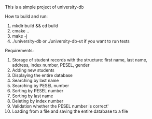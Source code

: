 This is a simple project of university-db


How to build and run:
1. mkdir build && cd build
2. cmake ..
3. make -j 
4. ./university-db or ./university-db-ut if you want to run tests

Requirements:
1. Storage of student records with the structure: first name, last name, address, index number, PESEL, gender
2. Adding new students
3. Displaying the entire database
4. Searching by last name
5. Searching by PESEL number
6. Sorting by PESEL number
7. Sorting by last name
8. Deleting by index number
9. Validation whether the PESEL number is correct'
10. Loading from a file and saving the entire database to a file